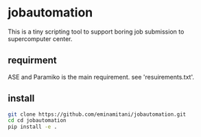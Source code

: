 # jobautomation  
This is a tiny scripting tool to support boring job submission to supercomputer center.

## requirment
ASE and Paramiko is the main requirement.
see 'resuirements.txt'.

## install

```bash
git clone https://github.com/eminamitani/jobautomation.git
cd cd jobautomation
pip install -e .
```


